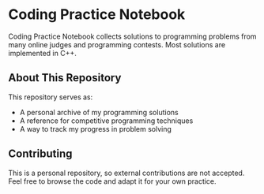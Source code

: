 # Coding Practice Notebook

Coding Practice Notebook collects solutions to programming problems from many
online judges and programming contests. Most solutions are implemented in C++.

## About This Repository

This repository serves as:

- A personal archive of my programming solutions
- A reference for competitive programming techniques
- A way to track my progress in problem solving

## Contributing

This is a personal repository, so external contributions are not accepted.
Feel free to browse the code and adapt it for your own practice.
